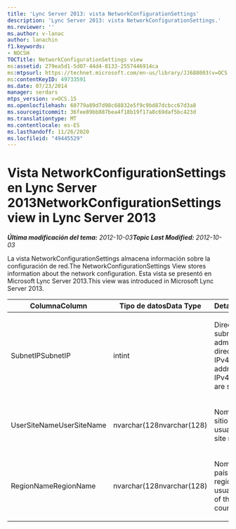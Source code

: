 ```yaml
---
title: 'Lync Server 2013: vista NetworkConfigurationSettings'
description: 'Lync Server 2013: vista NetworkConfigurationSettings.'
ms.reviewer: ''
ms.author: v-lanac
author: lanachin
f1.keywords:
- NOCSH
TOCTitle: NetworkConfigurationSettings view
ms:assetid: 279ea5d1-5d07-44d4-8133-2557446914ca
ms:mtpsurl: https://technet.microsoft.com/en-us/library/JJ688003(v=OCS.15)
ms:contentKeyID: 49733591
ms.date: 07/23/2014
manager: serdars
mtps_version: v=OCS.15
ms.openlocfilehash: 60779a89d7d98c68832e5f9c9bd87dcbcc67d3a8
ms.sourcegitcommit: 36fee89bb887bea4f18b19f17a8c69daf5bc423d
ms.translationtype: MT
ms.contentlocale: es-ES
ms.lasthandoff: 11/26/2020
ms.locfileid: "49445529"
---
```

# <a name="networkconfigurationsettings-view-in-lync-server-2013"></a><span data-ttu-id="292d8-103">Vista NetworkConfigurationSettings en Lync Server 2013</span><span class="sxs-lookup"><span data-stu-id="292d8-103">NetworkConfigurationSettings view in Lync Server 2013</span></span>

<div data-xmlns="http://www.w3.org/1999/xhtml">

<div class="topic" data-xmlns="http://www.w3.org/1999/xhtml" data-msxsl="urn:schemas-microsoft-com:xslt" data-cs="https://msdn.microsoft.com/">

<div data-asp="https://msdn2.microsoft.com/asp">



</div>

<div id="mainSection">

<div id="mainBody"><span data-ttu-id="292d8-104">

<span> </span></span><span class="sxs-lookup"><span data-stu-id="292d8-104">

<span> </span></span></span>

<span data-ttu-id="292d8-105">_**Última modificación del tema:** 2012-10-03_</span><span class="sxs-lookup"><span data-stu-id="292d8-105">_**Topic Last Modified:** 2012-10-03_</span></span>

<span data-ttu-id="292d8-106">La vista NetworkConfigurationSettings almacena información sobre la configuración de red.</span><span class="sxs-lookup"><span data-stu-id="292d8-106">The NetworkConfigurationSettings View stores information about the network configuration.</span></span> <span data-ttu-id="292d8-107">Esta vista se presentó en Microsoft Lync Server 2013.</span><span class="sxs-lookup"><span data-stu-id="292d8-107">This view was introduced in Microsoft Lync Server 2013.</span></span>


<table>
<colgroup>
<col style="width: 33%" />
<col style="width: 33%" />
<col style="width: 33%" />
</colgroup>
<thead>
<tr class="header">
<th><span data-ttu-id="292d8-108">Columna</span><span class="sxs-lookup"><span data-stu-id="292d8-108">Column</span></span></th>
<th><span data-ttu-id="292d8-109">Tipo de datos</span><span class="sxs-lookup"><span data-stu-id="292d8-109">Data Type</span></span></th>
<th><span data-ttu-id="292d8-110">Detalles</span><span class="sxs-lookup"><span data-stu-id="292d8-110">Details</span></span></th>
</tr>
</thead>
<tbody>
<tr class="odd">
<td><p><span data-ttu-id="292d8-111">SubnetIP</span><span class="sxs-lookup"><span data-stu-id="292d8-111">SubnetIP</span></span></p></td>
<td><p><span data-ttu-id="292d8-112">int</span><span class="sxs-lookup"><span data-stu-id="292d8-112">int</span></span></p></td>
<td><p><span data-ttu-id="292d8-113">Dirección IP de subred (solo se admiten las direcciones IPv4).</span><span class="sxs-lookup"><span data-stu-id="292d8-113">Subnet IP address (only IPv4 addresses are supported).</span></span></p></td>
</tr>
<tr class="even">
<td><p><span data-ttu-id="292d8-114">UserSiteName</span><span class="sxs-lookup"><span data-stu-id="292d8-114">UserSiteName</span></span></p></td>
<td><p><span data-ttu-id="292d8-115">nvarchar(128</span><span class="sxs-lookup"><span data-stu-id="292d8-115">nvarchar(128)</span></span></p></td>
<td><p><span data-ttu-id="292d8-116">Nombre del sitio del usuario.</span><span class="sxs-lookup"><span data-stu-id="292d8-116">User’s site name.</span></span></p></td>
</tr>
<tr class="odd">
<td><p><span data-ttu-id="292d8-117">RegionName</span><span class="sxs-lookup"><span data-stu-id="292d8-117">RegionName</span></span></p></td>
<td><p><span data-ttu-id="292d8-118">nvarchar(128</span><span class="sxs-lookup"><span data-stu-id="292d8-118">nvarchar(128)</span></span></p></td>
<td><p><span data-ttu-id="292d8-119">Nombre del país o de la región del usuario.</span><span class="sxs-lookup"><span data-stu-id="292d8-119">Name of the user’s country/region.</span></span></p></td>
</tr>
</tbody>
</table><span data-ttu-id="292d8-120">


</div>

<span> </span>

</div>

</div>

</span><span class="sxs-lookup"><span data-stu-id="292d8-120">


</div>

<span> </span>

</div>

</div>

</span></span></div>

